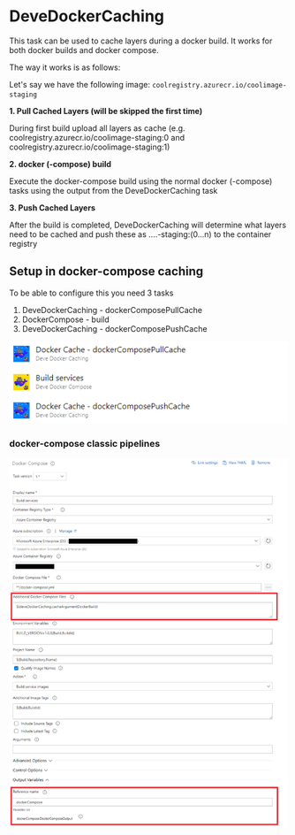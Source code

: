 # DeveDockerCaching

This task can be used to cache layers during a docker build. It works for both docker builds and docker compose.

The way it works is as follows:

Let's say we have the following image:
`coolregistry.azurecr.io/coolimage-staging`

**1. Pull Cached Layers (will be skipped the first time)**

During first build upload all layers as cache (e.g. coolregistry.azurecr.io/coolimage-staging:0 and coolregistry.azurecr.io/coolimage-staging:1)

**2. docker (-compose) build**

Execute the docker-compose build using the normal docker (-compose) tasks using the output from the DeveDockerCaching task

**3. Push Cached Layers**

After the build is completed, DeveDockerCaching will determine what layers need to be cached and push these as ....-staging:(0...n) to the container registry

## Setup in docker-compose caching

To be able to configure this you need 3 tasks

1. DeveDockerCaching - dockerComposePullCache
1. DockerCompose - build
1. DeveDockerCaching - dockerComposePushCache

![Image](Images/dockercompose_tasks.png)

### docker-compose classic pipelines

![Image](Images/dockercomposeconfig.png)